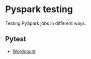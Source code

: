 # Pyspark testing

Testing PySpark jobs in different ways.

## Pytest

* [Wordcount](./examples/wordcount_pytest.py)
